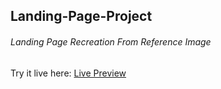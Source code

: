 ## Landing-Page-Project
###### Landing Page Recreation From Reference Image
Try it live here: [Live Preview](https://expixelstudio.github.io/Landing-Page-Project/)
